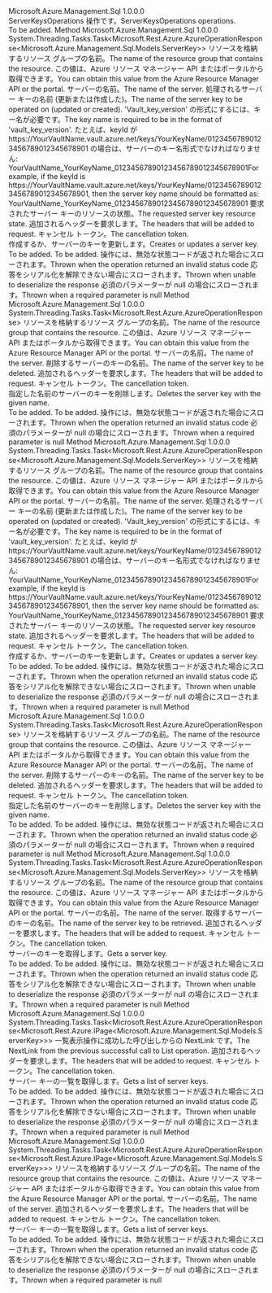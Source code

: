 <Type Name="IServerKeysOperations" FullName="Microsoft.Azure.Management.Sql.IServerKeysOperations">
  <TypeSignature Language="C#" Value="public interface IServerKeysOperations" />
  <TypeSignature Language="ILAsm" Value=".class public interface auto ansi abstract IServerKeysOperations" />
  <TypeSignature Language="DocId" Value="T:Microsoft.Azure.Management.Sql.IServerKeysOperations" />
  <TypeSignature Language="VB.NET" Value="Public Interface IServerKeysOperations" />
  <TypeSignature Language="F#" Value="type IServerKeysOperations = interface" />
  <AssemblyInfo>
    <AssemblyName>Microsoft.Azure.Management.Sql</AssemblyName>
    <AssemblyVersion>1.0.0.0</AssemblyVersion>
  </AssemblyInfo>
  <Interfaces />
  <Docs>
    <summary>
            <span data-ttu-id="30d74-101">ServerKeysOperations 操作です。</span><span class="sxs-lookup"><span data-stu-id="30d74-101">ServerKeysOperations operations.</span></span>
            </summary>
    <remarks>To be added.</remarks>
  </Docs>
  <Members>
    <Member MemberName="BeginCreateOrUpdateWithHttpMessagesAsync">
      <MemberSignature Language="C#" Value="public System.Threading.Tasks.Task&lt;Microsoft.Rest.Azure.AzureOperationResponse&lt;Microsoft.Azure.Management.Sql.Models.ServerKey&gt;&gt; BeginCreateOrUpdateWithHttpMessagesAsync (string resourceGroupName, string serverName, string keyName, Microsoft.Azure.Management.Sql.Models.ServerKey parameters, System.Collections.Generic.Dictionary&lt;string,System.Collections.Generic.List&lt;string&gt;&gt; customHeaders = null, System.Threading.CancellationToken cancellationToken = null);" />
      <MemberSignature Language="ILAsm" Value=".method public hidebysig newslot virtual instance class System.Threading.Tasks.Task`1&lt;class Microsoft.Rest.Azure.AzureOperationResponse`1&lt;class Microsoft.Azure.Management.Sql.Models.ServerKey&gt;&gt; BeginCreateOrUpdateWithHttpMessagesAsync(string resourceGroupName, string serverName, string keyName, class Microsoft.Azure.Management.Sql.Models.ServerKey parameters, class System.Collections.Generic.Dictionary`2&lt;string, class System.Collections.Generic.List`1&lt;string&gt;&gt; customHeaders, valuetype System.Threading.CancellationToken cancellationToken) cil managed" />
      <MemberSignature Language="DocId" Value="M:Microsoft.Azure.Management.Sql.IServerKeysOperations.BeginCreateOrUpdateWithHttpMessagesAsync(System.String,System.String,System.String,Microsoft.Azure.Management.Sql.Models.ServerKey,System.Collections.Generic.Dictionary{System.String,System.Collections.Generic.List{System.String}},System.Threading.CancellationToken)" />
      <MemberSignature Language="F#" Value="abstract member BeginCreateOrUpdateWithHttpMessagesAsync : string * string * string * Microsoft.Azure.Management.Sql.Models.ServerKey * System.Collections.Generic.Dictionary&lt;string, System.Collections.Generic.List&lt;string&gt;&gt; * System.Threading.CancellationToken -&gt; System.Threading.Tasks.Task&lt;Microsoft.Rest.Azure.AzureOperationResponse&lt;Microsoft.Azure.Management.Sql.Models.ServerKey&gt;&gt;" Usage="iServerKeysOperations.BeginCreateOrUpdateWithHttpMessagesAsync (resourceGroupName, serverName, keyName, parameters, customHeaders, cancellationToken)" />
      <MemberType>Method</MemberType>
      <AssemblyInfo>
        <AssemblyName>Microsoft.Azure.Management.Sql</AssemblyName>
        <AssemblyVersion>1.0.0.0</AssemblyVersion>
      </AssemblyInfo>
      <ReturnValue>
        <ReturnType>System.Threading.Tasks.Task&lt;Microsoft.Rest.Azure.AzureOperationResponse&lt;Microsoft.Azure.Management.Sql.Models.ServerKey&gt;&gt;</ReturnType>
      </ReturnValue>
      <Parameters>
        <Parameter Name="resourceGroupName" Type="System.String" />
        <Parameter Name="serverName" Type="System.String" />
        <Parameter Name="keyName" Type="System.String" />
        <Parameter Name="parameters" Type="Microsoft.Azure.Management.Sql.Models.ServerKey" />
        <Parameter Name="customHeaders" Type="System.Collections.Generic.Dictionary&lt;System.String,System.Collections.Generic.List&lt;System.String&gt;&gt;" />
        <Parameter Name="cancellationToken" Type="System.Threading.CancellationToken" />
      </Parameters>
      <Docs>
        <param name="resourceGroupName">
            <span data-ttu-id="30d74-102">リソースを格納するリソース グループの名前。</span><span class="sxs-lookup"><span data-stu-id="30d74-102">The name of the resource group that contains the resource.</span></span> <span data-ttu-id="30d74-103">この値は、Azure リソース マネージャー API またはポータルから取得できます。</span><span class="sxs-lookup"><span data-stu-id="30d74-103">You can obtain this value from the Azure Resource Manager API or the portal.</span></span>
            </param>
        <param name="serverName">
            <span data-ttu-id="30d74-104">サーバーの名前。</span><span class="sxs-lookup"><span data-stu-id="30d74-104">The name of the server.</span></span>
            </param>
        <param name="keyName">
            <span data-ttu-id="30d74-105">処理されるサーバー キーの名前 (更新または作成した)。</span><span class="sxs-lookup"><span data-stu-id="30d74-105">The name of the server key to be operated on (updated or created).</span></span>
            <span data-ttu-id="30d74-106">'Vault_key_version' の形式にするには、キー名が必要です。</span><span class="sxs-lookup"><span data-stu-id="30d74-106">The key name is required to be in the format of 'vault_key_version'.</span></span> <span data-ttu-id="30d74-107">たとえば、keyId が https://YourVaultName.vault.azure.net/keys/YourKeyName/01234567890123456789012345678901 の場合は、サーバーのキー名形式でなければなりません: YourVaultName_YourKeyName_01234567890123456789012345678901</span><span class="sxs-lookup"><span data-stu-id="30d74-107">For example, if the keyId is https://YourVaultName.vault.azure.net/keys/YourKeyName/01234567890123456789012345678901, then the server key name should be formatted as: YourVaultName_YourKeyName_01234567890123456789012345678901</span></span>
            </param>
        <param name="parameters">
            <span data-ttu-id="30d74-108">要求されたサーバー キーのリソースの状態。</span><span class="sxs-lookup"><span data-stu-id="30d74-108">The requested server key resource state.</span></span>
            </param>
        <param name="customHeaders">
            <span data-ttu-id="30d74-109">追加されるヘッダーを要求します。</span><span class="sxs-lookup"><span data-stu-id="30d74-109">The headers that will be added to request.</span></span>
            </param>
        <param name="cancellationToken">
            <span data-ttu-id="30d74-110">キャンセル トークン。</span><span class="sxs-lookup"><span data-stu-id="30d74-110">The cancellation token.</span></span>
            </param>
        <summary>
            <span data-ttu-id="30d74-111">作成するか、サーバーのキーを更新します。</span><span class="sxs-lookup"><span data-stu-id="30d74-111">Creates or updates a server key.</span></span>
            </summary>
        <returns>To be added.</returns>
        <remarks>To be added.</remarks>
        <exception cref="T:Microsoft.Rest.Azure.CloudException">
            <span data-ttu-id="30d74-112">操作には、無効な状態コードが返された場合にスローされます。</span><span class="sxs-lookup"><span data-stu-id="30d74-112">Thrown when the operation returned an invalid status code</span></span>
            </exception>
        <exception cref="T:Microsoft.Rest.SerializationException">
            <span data-ttu-id="30d74-113">応答をシリアル化を解除できない場合にスローされます。</span><span class="sxs-lookup"><span data-stu-id="30d74-113">Thrown when unable to deserialize the response</span></span>
            </exception>
        <exception cref="T:Microsoft.Rest.ValidationException">
            <span data-ttu-id="30d74-114">必須のパラメーターが null の場合にスローされます。</span><span class="sxs-lookup"><span data-stu-id="30d74-114">Thrown when a required parameter is null</span></span>
            </exception>
      </Docs>
    </Member>
    <Member MemberName="BeginDeleteWithHttpMessagesAsync">
      <MemberSignature Language="C#" Value="public System.Threading.Tasks.Task&lt;Microsoft.Rest.Azure.AzureOperationResponse&gt; BeginDeleteWithHttpMessagesAsync (string resourceGroupName, string serverName, string keyName, System.Collections.Generic.Dictionary&lt;string,System.Collections.Generic.List&lt;string&gt;&gt; customHeaders = null, System.Threading.CancellationToken cancellationToken = null);" />
      <MemberSignature Language="ILAsm" Value=".method public hidebysig newslot virtual instance class System.Threading.Tasks.Task`1&lt;class Microsoft.Rest.Azure.AzureOperationResponse&gt; BeginDeleteWithHttpMessagesAsync(string resourceGroupName, string serverName, string keyName, class System.Collections.Generic.Dictionary`2&lt;string, class System.Collections.Generic.List`1&lt;string&gt;&gt; customHeaders, valuetype System.Threading.CancellationToken cancellationToken) cil managed" />
      <MemberSignature Language="DocId" Value="M:Microsoft.Azure.Management.Sql.IServerKeysOperations.BeginDeleteWithHttpMessagesAsync(System.String,System.String,System.String,System.Collections.Generic.Dictionary{System.String,System.Collections.Generic.List{System.String}},System.Threading.CancellationToken)" />
      <MemberSignature Language="F#" Value="abstract member BeginDeleteWithHttpMessagesAsync : string * string * string * System.Collections.Generic.Dictionary&lt;string, System.Collections.Generic.List&lt;string&gt;&gt; * System.Threading.CancellationToken -&gt; System.Threading.Tasks.Task&lt;Microsoft.Rest.Azure.AzureOperationResponse&gt;" Usage="iServerKeysOperations.BeginDeleteWithHttpMessagesAsync (resourceGroupName, serverName, keyName, customHeaders, cancellationToken)" />
      <MemberType>Method</MemberType>
      <AssemblyInfo>
        <AssemblyName>Microsoft.Azure.Management.Sql</AssemblyName>
        <AssemblyVersion>1.0.0.0</AssemblyVersion>
      </AssemblyInfo>
      <ReturnValue>
        <ReturnType>System.Threading.Tasks.Task&lt;Microsoft.Rest.Azure.AzureOperationResponse&gt;</ReturnType>
      </ReturnValue>
      <Parameters>
        <Parameter Name="resourceGroupName" Type="System.String" />
        <Parameter Name="serverName" Type="System.String" />
        <Parameter Name="keyName" Type="System.String" />
        <Parameter Name="customHeaders" Type="System.Collections.Generic.Dictionary&lt;System.String,System.Collections.Generic.List&lt;System.String&gt;&gt;" />
        <Parameter Name="cancellationToken" Type="System.Threading.CancellationToken" />
      </Parameters>
      <Docs>
        <param name="resourceGroupName">
            <span data-ttu-id="30d74-115">リソースを格納するリソース グループの名前。</span><span class="sxs-lookup"><span data-stu-id="30d74-115">The name of the resource group that contains the resource.</span></span> <span data-ttu-id="30d74-116">この値は、Azure リソース マネージャー API またはポータルから取得できます。</span><span class="sxs-lookup"><span data-stu-id="30d74-116">You can obtain this value from the Azure Resource Manager API or the portal.</span></span>
            </param>
        <param name="serverName">
            <span data-ttu-id="30d74-117">サーバーの名前。</span><span class="sxs-lookup"><span data-stu-id="30d74-117">The name of the server.</span></span>
            </param>
        <param name="keyName">
            <span data-ttu-id="30d74-118">削除するサーバーのキーの名前。</span><span class="sxs-lookup"><span data-stu-id="30d74-118">The name of the server key to be deleted.</span></span>
            </param>
        <param name="customHeaders">
            <span data-ttu-id="30d74-119">追加されるヘッダーを要求します。</span><span class="sxs-lookup"><span data-stu-id="30d74-119">The headers that will be added to request.</span></span>
            </param>
        <param name="cancellationToken">
            <span data-ttu-id="30d74-120">キャンセル トークン。</span><span class="sxs-lookup"><span data-stu-id="30d74-120">The cancellation token.</span></span>
            </param>
        <summary>
            <span data-ttu-id="30d74-121">指定した名前のサーバーのキーを削除します。</span><span class="sxs-lookup"><span data-stu-id="30d74-121">Deletes the server key with the given name.</span></span>
            </summary>
        <returns>To be added.</returns>
        <remarks>To be added.</remarks>
        <exception cref="T:Microsoft.Rest.Azure.CloudException">
            <span data-ttu-id="30d74-122">操作には、無効な状態コードが返された場合にスローされます。</span><span class="sxs-lookup"><span data-stu-id="30d74-122">Thrown when the operation returned an invalid status code</span></span>
            </exception>
        <exception cref="T:Microsoft.Rest.ValidationException">
            <span data-ttu-id="30d74-123">必須のパラメーターが null の場合にスローされます。</span><span class="sxs-lookup"><span data-stu-id="30d74-123">Thrown when a required parameter is null</span></span>
            </exception>
      </Docs>
    </Member>
    <Member MemberName="CreateOrUpdateWithHttpMessagesAsync">
      <MemberSignature Language="C#" Value="public System.Threading.Tasks.Task&lt;Microsoft.Rest.Azure.AzureOperationResponse&lt;Microsoft.Azure.Management.Sql.Models.ServerKey&gt;&gt; CreateOrUpdateWithHttpMessagesAsync (string resourceGroupName, string serverName, string keyName, Microsoft.Azure.Management.Sql.Models.ServerKey parameters, System.Collections.Generic.Dictionary&lt;string,System.Collections.Generic.List&lt;string&gt;&gt; customHeaders = null, System.Threading.CancellationToken cancellationToken = null);" />
      <MemberSignature Language="ILAsm" Value=".method public hidebysig newslot virtual instance class System.Threading.Tasks.Task`1&lt;class Microsoft.Rest.Azure.AzureOperationResponse`1&lt;class Microsoft.Azure.Management.Sql.Models.ServerKey&gt;&gt; CreateOrUpdateWithHttpMessagesAsync(string resourceGroupName, string serverName, string keyName, class Microsoft.Azure.Management.Sql.Models.ServerKey parameters, class System.Collections.Generic.Dictionary`2&lt;string, class System.Collections.Generic.List`1&lt;string&gt;&gt; customHeaders, valuetype System.Threading.CancellationToken cancellationToken) cil managed" />
      <MemberSignature Language="DocId" Value="M:Microsoft.Azure.Management.Sql.IServerKeysOperations.CreateOrUpdateWithHttpMessagesAsync(System.String,System.String,System.String,Microsoft.Azure.Management.Sql.Models.ServerKey,System.Collections.Generic.Dictionary{System.String,System.Collections.Generic.List{System.String}},System.Threading.CancellationToken)" />
      <MemberSignature Language="F#" Value="abstract member CreateOrUpdateWithHttpMessagesAsync : string * string * string * Microsoft.Azure.Management.Sql.Models.ServerKey * System.Collections.Generic.Dictionary&lt;string, System.Collections.Generic.List&lt;string&gt;&gt; * System.Threading.CancellationToken -&gt; System.Threading.Tasks.Task&lt;Microsoft.Rest.Azure.AzureOperationResponse&lt;Microsoft.Azure.Management.Sql.Models.ServerKey&gt;&gt;" Usage="iServerKeysOperations.CreateOrUpdateWithHttpMessagesAsync (resourceGroupName, serverName, keyName, parameters, customHeaders, cancellationToken)" />
      <MemberType>Method</MemberType>
      <AssemblyInfo>
        <AssemblyName>Microsoft.Azure.Management.Sql</AssemblyName>
        <AssemblyVersion>1.0.0.0</AssemblyVersion>
      </AssemblyInfo>
      <ReturnValue>
        <ReturnType>System.Threading.Tasks.Task&lt;Microsoft.Rest.Azure.AzureOperationResponse&lt;Microsoft.Azure.Management.Sql.Models.ServerKey&gt;&gt;</ReturnType>
      </ReturnValue>
      <Parameters>
        <Parameter Name="resourceGroupName" Type="System.String" />
        <Parameter Name="serverName" Type="System.String" />
        <Parameter Name="keyName" Type="System.String" />
        <Parameter Name="parameters" Type="Microsoft.Azure.Management.Sql.Models.ServerKey" />
        <Parameter Name="customHeaders" Type="System.Collections.Generic.Dictionary&lt;System.String,System.Collections.Generic.List&lt;System.String&gt;&gt;" />
        <Parameter Name="cancellationToken" Type="System.Threading.CancellationToken" />
      </Parameters>
      <Docs>
        <param name="resourceGroupName">
            <span data-ttu-id="30d74-124">リソースを格納するリソース グループの名前。</span><span class="sxs-lookup"><span data-stu-id="30d74-124">The name of the resource group that contains the resource.</span></span> <span data-ttu-id="30d74-125">この値は、Azure リソース マネージャー API またはポータルから取得できます。</span><span class="sxs-lookup"><span data-stu-id="30d74-125">You can obtain this value from the Azure Resource Manager API or the portal.</span></span>
            </param>
        <param name="serverName">
            <span data-ttu-id="30d74-126">サーバーの名前。</span><span class="sxs-lookup"><span data-stu-id="30d74-126">The name of the server.</span></span>
            </param>
        <param name="keyName">
            <span data-ttu-id="30d74-127">処理されるサーバー キーの名前 (更新または作成した)。</span><span class="sxs-lookup"><span data-stu-id="30d74-127">The name of the server key to be operated on (updated or created).</span></span>
            <span data-ttu-id="30d74-128">'Vault_key_version' の形式にするには、キー名が必要です。</span><span class="sxs-lookup"><span data-stu-id="30d74-128">The key name is required to be in the format of 'vault_key_version'.</span></span> <span data-ttu-id="30d74-129">たとえば、keyId が https://YourVaultName.vault.azure.net/keys/YourKeyName/01234567890123456789012345678901 の場合は、サーバーのキー名形式でなければなりません: YourVaultName_YourKeyName_01234567890123456789012345678901</span><span class="sxs-lookup"><span data-stu-id="30d74-129">For example, if the keyId is https://YourVaultName.vault.azure.net/keys/YourKeyName/01234567890123456789012345678901, then the server key name should be formatted as: YourVaultName_YourKeyName_01234567890123456789012345678901</span></span>
            </param>
        <param name="parameters">
            <span data-ttu-id="30d74-130">要求されたサーバー キーのリソースの状態。</span><span class="sxs-lookup"><span data-stu-id="30d74-130">The requested server key resource state.</span></span>
            </param>
        <param name="customHeaders">
            <span data-ttu-id="30d74-131">追加されるヘッダーを要求します。</span><span class="sxs-lookup"><span data-stu-id="30d74-131">The headers that will be added to request.</span></span>
            </param>
        <param name="cancellationToken">
            <span data-ttu-id="30d74-132">キャンセル トークン。</span><span class="sxs-lookup"><span data-stu-id="30d74-132">The cancellation token.</span></span>
            </param>
        <summary>
            <span data-ttu-id="30d74-133">作成するか、サーバーのキーを更新します。</span><span class="sxs-lookup"><span data-stu-id="30d74-133">Creates or updates a server key.</span></span>
            </summary>
        <returns>To be added.</returns>
        <remarks>To be added.</remarks>
        <exception cref="T:Microsoft.Rest.Azure.CloudException">
            <span data-ttu-id="30d74-134">操作には、無効な状態コードが返された場合にスローされます。</span><span class="sxs-lookup"><span data-stu-id="30d74-134">Thrown when the operation returned an invalid status code</span></span>
            </exception>
        <exception cref="T:Microsoft.Rest.SerializationException">
            <span data-ttu-id="30d74-135">応答をシリアル化を解除できない場合にスローされます。</span><span class="sxs-lookup"><span data-stu-id="30d74-135">Thrown when unable to deserialize the response</span></span>
            </exception>
        <exception cref="T:Microsoft.Rest.ValidationException">
            <span data-ttu-id="30d74-136">必須のパラメーターが null の場合にスローされます。</span><span class="sxs-lookup"><span data-stu-id="30d74-136">Thrown when a required parameter is null</span></span>
            </exception>
      </Docs>
    </Member>
    <Member MemberName="DeleteWithHttpMessagesAsync">
      <MemberSignature Language="C#" Value="public System.Threading.Tasks.Task&lt;Microsoft.Rest.Azure.AzureOperationResponse&gt; DeleteWithHttpMessagesAsync (string resourceGroupName, string serverName, string keyName, System.Collections.Generic.Dictionary&lt;string,System.Collections.Generic.List&lt;string&gt;&gt; customHeaders = null, System.Threading.CancellationToken cancellationToken = null);" />
      <MemberSignature Language="ILAsm" Value=".method public hidebysig newslot virtual instance class System.Threading.Tasks.Task`1&lt;class Microsoft.Rest.Azure.AzureOperationResponse&gt; DeleteWithHttpMessagesAsync(string resourceGroupName, string serverName, string keyName, class System.Collections.Generic.Dictionary`2&lt;string, class System.Collections.Generic.List`1&lt;string&gt;&gt; customHeaders, valuetype System.Threading.CancellationToken cancellationToken) cil managed" />
      <MemberSignature Language="DocId" Value="M:Microsoft.Azure.Management.Sql.IServerKeysOperations.DeleteWithHttpMessagesAsync(System.String,System.String,System.String,System.Collections.Generic.Dictionary{System.String,System.Collections.Generic.List{System.String}},System.Threading.CancellationToken)" />
      <MemberSignature Language="F#" Value="abstract member DeleteWithHttpMessagesAsync : string * string * string * System.Collections.Generic.Dictionary&lt;string, System.Collections.Generic.List&lt;string&gt;&gt; * System.Threading.CancellationToken -&gt; System.Threading.Tasks.Task&lt;Microsoft.Rest.Azure.AzureOperationResponse&gt;" Usage="iServerKeysOperations.DeleteWithHttpMessagesAsync (resourceGroupName, serverName, keyName, customHeaders, cancellationToken)" />
      <MemberType>Method</MemberType>
      <AssemblyInfo>
        <AssemblyName>Microsoft.Azure.Management.Sql</AssemblyName>
        <AssemblyVersion>1.0.0.0</AssemblyVersion>
      </AssemblyInfo>
      <ReturnValue>
        <ReturnType>System.Threading.Tasks.Task&lt;Microsoft.Rest.Azure.AzureOperationResponse&gt;</ReturnType>
      </ReturnValue>
      <Parameters>
        <Parameter Name="resourceGroupName" Type="System.String" />
        <Parameter Name="serverName" Type="System.String" />
        <Parameter Name="keyName" Type="System.String" />
        <Parameter Name="customHeaders" Type="System.Collections.Generic.Dictionary&lt;System.String,System.Collections.Generic.List&lt;System.String&gt;&gt;" />
        <Parameter Name="cancellationToken" Type="System.Threading.CancellationToken" />
      </Parameters>
      <Docs>
        <param name="resourceGroupName">
            <span data-ttu-id="30d74-137">リソースを格納するリソース グループの名前。</span><span class="sxs-lookup"><span data-stu-id="30d74-137">The name of the resource group that contains the resource.</span></span> <span data-ttu-id="30d74-138">この値は、Azure リソース マネージャー API またはポータルから取得できます。</span><span class="sxs-lookup"><span data-stu-id="30d74-138">You can obtain this value from the Azure Resource Manager API or the portal.</span></span>
            </param>
        <param name="serverName">
            <span data-ttu-id="30d74-139">サーバーの名前。</span><span class="sxs-lookup"><span data-stu-id="30d74-139">The name of the server.</span></span>
            </param>
        <param name="keyName">
            <span data-ttu-id="30d74-140">削除するサーバーのキーの名前。</span><span class="sxs-lookup"><span data-stu-id="30d74-140">The name of the server key to be deleted.</span></span>
            </param>
        <param name="customHeaders">
            <span data-ttu-id="30d74-141">追加されるヘッダーを要求します。</span><span class="sxs-lookup"><span data-stu-id="30d74-141">The headers that will be added to request.</span></span>
            </param>
        <param name="cancellationToken">
            <span data-ttu-id="30d74-142">キャンセル トークン。</span><span class="sxs-lookup"><span data-stu-id="30d74-142">The cancellation token.</span></span>
            </param>
        <summary>
            <span data-ttu-id="30d74-143">指定した名前のサーバーのキーを削除します。</span><span class="sxs-lookup"><span data-stu-id="30d74-143">Deletes the server key with the given name.</span></span>
            </summary>
        <returns>To be added.</returns>
        <remarks>To be added.</remarks>
        <exception cref="T:Microsoft.Rest.Azure.CloudException">
            <span data-ttu-id="30d74-144">操作には、無効な状態コードが返された場合にスローされます。</span><span class="sxs-lookup"><span data-stu-id="30d74-144">Thrown when the operation returned an invalid status code</span></span>
            </exception>
        <exception cref="T:Microsoft.Rest.ValidationException">
            <span data-ttu-id="30d74-145">必須のパラメーターが null の場合にスローされます。</span><span class="sxs-lookup"><span data-stu-id="30d74-145">Thrown when a required parameter is null</span></span>
            </exception>
      </Docs>
    </Member>
    <Member MemberName="GetWithHttpMessagesAsync">
      <MemberSignature Language="C#" Value="public System.Threading.Tasks.Task&lt;Microsoft.Rest.Azure.AzureOperationResponse&lt;Microsoft.Azure.Management.Sql.Models.ServerKey&gt;&gt; GetWithHttpMessagesAsync (string resourceGroupName, string serverName, string keyName, System.Collections.Generic.Dictionary&lt;string,System.Collections.Generic.List&lt;string&gt;&gt; customHeaders = null, System.Threading.CancellationToken cancellationToken = null);" />
      <MemberSignature Language="ILAsm" Value=".method public hidebysig newslot virtual instance class System.Threading.Tasks.Task`1&lt;class Microsoft.Rest.Azure.AzureOperationResponse`1&lt;class Microsoft.Azure.Management.Sql.Models.ServerKey&gt;&gt; GetWithHttpMessagesAsync(string resourceGroupName, string serverName, string keyName, class System.Collections.Generic.Dictionary`2&lt;string, class System.Collections.Generic.List`1&lt;string&gt;&gt; customHeaders, valuetype System.Threading.CancellationToken cancellationToken) cil managed" />
      <MemberSignature Language="DocId" Value="M:Microsoft.Azure.Management.Sql.IServerKeysOperations.GetWithHttpMessagesAsync(System.String,System.String,System.String,System.Collections.Generic.Dictionary{System.String,System.Collections.Generic.List{System.String}},System.Threading.CancellationToken)" />
      <MemberSignature Language="F#" Value="abstract member GetWithHttpMessagesAsync : string * string * string * System.Collections.Generic.Dictionary&lt;string, System.Collections.Generic.List&lt;string&gt;&gt; * System.Threading.CancellationToken -&gt; System.Threading.Tasks.Task&lt;Microsoft.Rest.Azure.AzureOperationResponse&lt;Microsoft.Azure.Management.Sql.Models.ServerKey&gt;&gt;" Usage="iServerKeysOperations.GetWithHttpMessagesAsync (resourceGroupName, serverName, keyName, customHeaders, cancellationToken)" />
      <MemberType>Method</MemberType>
      <AssemblyInfo>
        <AssemblyName>Microsoft.Azure.Management.Sql</AssemblyName>
        <AssemblyVersion>1.0.0.0</AssemblyVersion>
      </AssemblyInfo>
      <ReturnValue>
        <ReturnType>System.Threading.Tasks.Task&lt;Microsoft.Rest.Azure.AzureOperationResponse&lt;Microsoft.Azure.Management.Sql.Models.ServerKey&gt;&gt;</ReturnType>
      </ReturnValue>
      <Parameters>
        <Parameter Name="resourceGroupName" Type="System.String" />
        <Parameter Name="serverName" Type="System.String" />
        <Parameter Name="keyName" Type="System.String" />
        <Parameter Name="customHeaders" Type="System.Collections.Generic.Dictionary&lt;System.String,System.Collections.Generic.List&lt;System.String&gt;&gt;" />
        <Parameter Name="cancellationToken" Type="System.Threading.CancellationToken" />
      </Parameters>
      <Docs>
        <param name="resourceGroupName">
            <span data-ttu-id="30d74-146">リソースを格納するリソース グループの名前。</span><span class="sxs-lookup"><span data-stu-id="30d74-146">The name of the resource group that contains the resource.</span></span> <span data-ttu-id="30d74-147">この値は、Azure リソース マネージャー API またはポータルから取得できます。</span><span class="sxs-lookup"><span data-stu-id="30d74-147">You can obtain this value from the Azure Resource Manager API or the portal.</span></span>
            </param>
        <param name="serverName">
            <span data-ttu-id="30d74-148">サーバーの名前。</span><span class="sxs-lookup"><span data-stu-id="30d74-148">The name of the server.</span></span>
            </param>
        <param name="keyName">
            <span data-ttu-id="30d74-149">取得するサーバーのキーの名前。</span><span class="sxs-lookup"><span data-stu-id="30d74-149">The name of the server key to be retrieved.</span></span>
            </param>
        <param name="customHeaders">
            <span data-ttu-id="30d74-150">追加されるヘッダーを要求します。</span><span class="sxs-lookup"><span data-stu-id="30d74-150">The headers that will be added to request.</span></span>
            </param>
        <param name="cancellationToken">
            <span data-ttu-id="30d74-151">キャンセル トークン。</span><span class="sxs-lookup"><span data-stu-id="30d74-151">The cancellation token.</span></span>
            </param>
        <summary>
            <span data-ttu-id="30d74-152">サーバーのキーを取得します。</span><span class="sxs-lookup"><span data-stu-id="30d74-152">Gets a server key.</span></span>
            </summary>
        <returns>To be added.</returns>
        <remarks>To be added.</remarks>
        <exception cref="T:Microsoft.Rest.Azure.CloudException">
            <span data-ttu-id="30d74-153">操作には、無効な状態コードが返された場合にスローされます。</span><span class="sxs-lookup"><span data-stu-id="30d74-153">Thrown when the operation returned an invalid status code</span></span>
            </exception>
        <exception cref="T:Microsoft.Rest.SerializationException">
            <span data-ttu-id="30d74-154">応答をシリアル化を解除できない場合にスローされます。</span><span class="sxs-lookup"><span data-stu-id="30d74-154">Thrown when unable to deserialize the response</span></span>
            </exception>
        <exception cref="T:Microsoft.Rest.ValidationException">
            <span data-ttu-id="30d74-155">必須のパラメーターが null の場合にスローされます。</span><span class="sxs-lookup"><span data-stu-id="30d74-155">Thrown when a required parameter is null</span></span>
            </exception>
      </Docs>
    </Member>
    <Member MemberName="ListByServerNextWithHttpMessagesAsync">
      <MemberSignature Language="C#" Value="public System.Threading.Tasks.Task&lt;Microsoft.Rest.Azure.AzureOperationResponse&lt;Microsoft.Rest.Azure.IPage&lt;Microsoft.Azure.Management.Sql.Models.ServerKey&gt;&gt;&gt; ListByServerNextWithHttpMessagesAsync (string nextPageLink, System.Collections.Generic.Dictionary&lt;string,System.Collections.Generic.List&lt;string&gt;&gt; customHeaders = null, System.Threading.CancellationToken cancellationToken = null);" />
      <MemberSignature Language="ILAsm" Value=".method public hidebysig newslot virtual instance class System.Threading.Tasks.Task`1&lt;class Microsoft.Rest.Azure.AzureOperationResponse`1&lt;class Microsoft.Rest.Azure.IPage`1&lt;class Microsoft.Azure.Management.Sql.Models.ServerKey&gt;&gt;&gt; ListByServerNextWithHttpMessagesAsync(string nextPageLink, class System.Collections.Generic.Dictionary`2&lt;string, class System.Collections.Generic.List`1&lt;string&gt;&gt; customHeaders, valuetype System.Threading.CancellationToken cancellationToken) cil managed" />
      <MemberSignature Language="DocId" Value="M:Microsoft.Azure.Management.Sql.IServerKeysOperations.ListByServerNextWithHttpMessagesAsync(System.String,System.Collections.Generic.Dictionary{System.String,System.Collections.Generic.List{System.String}},System.Threading.CancellationToken)" />
      <MemberSignature Language="F#" Value="abstract member ListByServerNextWithHttpMessagesAsync : string * System.Collections.Generic.Dictionary&lt;string, System.Collections.Generic.List&lt;string&gt;&gt; * System.Threading.CancellationToken -&gt; System.Threading.Tasks.Task&lt;Microsoft.Rest.Azure.AzureOperationResponse&lt;Microsoft.Rest.Azure.IPage&lt;Microsoft.Azure.Management.Sql.Models.ServerKey&gt;&gt;&gt;" Usage="iServerKeysOperations.ListByServerNextWithHttpMessagesAsync (nextPageLink, customHeaders, cancellationToken)" />
      <MemberType>Method</MemberType>
      <AssemblyInfo>
        <AssemblyName>Microsoft.Azure.Management.Sql</AssemblyName>
        <AssemblyVersion>1.0.0.0</AssemblyVersion>
      </AssemblyInfo>
      <ReturnValue>
        <ReturnType>System.Threading.Tasks.Task&lt;Microsoft.Rest.Azure.AzureOperationResponse&lt;Microsoft.Rest.Azure.IPage&lt;Microsoft.Azure.Management.Sql.Models.ServerKey&gt;&gt;&gt;</ReturnType>
      </ReturnValue>
      <Parameters>
        <Parameter Name="nextPageLink" Type="System.String" />
        <Parameter Name="customHeaders" Type="System.Collections.Generic.Dictionary&lt;System.String,System.Collections.Generic.List&lt;System.String&gt;&gt;" />
        <Parameter Name="cancellationToken" Type="System.Threading.CancellationToken" />
      </Parameters>
      <Docs>
        <param name="nextPageLink">
            <span data-ttu-id="30d74-156">一覧表示操作に成功した呼び出しからの NextLink です。</span><span class="sxs-lookup"><span data-stu-id="30d74-156">The NextLink from the previous successful call to List operation.</span></span>
            </param>
        <param name="customHeaders">
            <span data-ttu-id="30d74-157">追加されるヘッダーを要求します。</span><span class="sxs-lookup"><span data-stu-id="30d74-157">The headers that will be added to request.</span></span>
            </param>
        <param name="cancellationToken">
            <span data-ttu-id="30d74-158">キャンセル トークン。</span><span class="sxs-lookup"><span data-stu-id="30d74-158">The cancellation token.</span></span>
            </param>
        <summary>
            <span data-ttu-id="30d74-159">サーバー キーの一覧を取得します。</span><span class="sxs-lookup"><span data-stu-id="30d74-159">Gets a list of server keys.</span></span>
            </summary>
        <returns>To be added.</returns>
        <remarks>To be added.</remarks>
        <exception cref="T:Microsoft.Rest.Azure.CloudException">
            <span data-ttu-id="30d74-160">操作には、無効な状態コードが返された場合にスローされます。</span><span class="sxs-lookup"><span data-stu-id="30d74-160">Thrown when the operation returned an invalid status code</span></span>
            </exception>
        <exception cref="T:Microsoft.Rest.SerializationException">
            <span data-ttu-id="30d74-161">応答をシリアル化を解除できない場合にスローされます。</span><span class="sxs-lookup"><span data-stu-id="30d74-161">Thrown when unable to deserialize the response</span></span>
            </exception>
        <exception cref="T:Microsoft.Rest.ValidationException">
            <span data-ttu-id="30d74-162">必須のパラメーターが null の場合にスローされます。</span><span class="sxs-lookup"><span data-stu-id="30d74-162">Thrown when a required parameter is null</span></span>
            </exception>
      </Docs>
    </Member>
    <Member MemberName="ListByServerWithHttpMessagesAsync">
      <MemberSignature Language="C#" Value="public System.Threading.Tasks.Task&lt;Microsoft.Rest.Azure.AzureOperationResponse&lt;Microsoft.Rest.Azure.IPage&lt;Microsoft.Azure.Management.Sql.Models.ServerKey&gt;&gt;&gt; ListByServerWithHttpMessagesAsync (string resourceGroupName, string serverName, System.Collections.Generic.Dictionary&lt;string,System.Collections.Generic.List&lt;string&gt;&gt; customHeaders = null, System.Threading.CancellationToken cancellationToken = null);" />
      <MemberSignature Language="ILAsm" Value=".method public hidebysig newslot virtual instance class System.Threading.Tasks.Task`1&lt;class Microsoft.Rest.Azure.AzureOperationResponse`1&lt;class Microsoft.Rest.Azure.IPage`1&lt;class Microsoft.Azure.Management.Sql.Models.ServerKey&gt;&gt;&gt; ListByServerWithHttpMessagesAsync(string resourceGroupName, string serverName, class System.Collections.Generic.Dictionary`2&lt;string, class System.Collections.Generic.List`1&lt;string&gt;&gt; customHeaders, valuetype System.Threading.CancellationToken cancellationToken) cil managed" />
      <MemberSignature Language="DocId" Value="M:Microsoft.Azure.Management.Sql.IServerKeysOperations.ListByServerWithHttpMessagesAsync(System.String,System.String,System.Collections.Generic.Dictionary{System.String,System.Collections.Generic.List{System.String}},System.Threading.CancellationToken)" />
      <MemberSignature Language="F#" Value="abstract member ListByServerWithHttpMessagesAsync : string * string * System.Collections.Generic.Dictionary&lt;string, System.Collections.Generic.List&lt;string&gt;&gt; * System.Threading.CancellationToken -&gt; System.Threading.Tasks.Task&lt;Microsoft.Rest.Azure.AzureOperationResponse&lt;Microsoft.Rest.Azure.IPage&lt;Microsoft.Azure.Management.Sql.Models.ServerKey&gt;&gt;&gt;" Usage="iServerKeysOperations.ListByServerWithHttpMessagesAsync (resourceGroupName, serverName, customHeaders, cancellationToken)" />
      <MemberType>Method</MemberType>
      <AssemblyInfo>
        <AssemblyName>Microsoft.Azure.Management.Sql</AssemblyName>
        <AssemblyVersion>1.0.0.0</AssemblyVersion>
      </AssemblyInfo>
      <ReturnValue>
        <ReturnType>System.Threading.Tasks.Task&lt;Microsoft.Rest.Azure.AzureOperationResponse&lt;Microsoft.Rest.Azure.IPage&lt;Microsoft.Azure.Management.Sql.Models.ServerKey&gt;&gt;&gt;</ReturnType>
      </ReturnValue>
      <Parameters>
        <Parameter Name="resourceGroupName" Type="System.String" />
        <Parameter Name="serverName" Type="System.String" />
        <Parameter Name="customHeaders" Type="System.Collections.Generic.Dictionary&lt;System.String,System.Collections.Generic.List&lt;System.String&gt;&gt;" />
        <Parameter Name="cancellationToken" Type="System.Threading.CancellationToken" />
      </Parameters>
      <Docs>
        <param name="resourceGroupName">
            <span data-ttu-id="30d74-163">リソースを格納するリソース グループの名前。</span><span class="sxs-lookup"><span data-stu-id="30d74-163">The name of the resource group that contains the resource.</span></span> <span data-ttu-id="30d74-164">この値は、Azure リソース マネージャー API またはポータルから取得できます。</span><span class="sxs-lookup"><span data-stu-id="30d74-164">You can obtain this value from the Azure Resource Manager API or the portal.</span></span>
            </param>
        <param name="serverName">
            <span data-ttu-id="30d74-165">サーバーの名前。</span><span class="sxs-lookup"><span data-stu-id="30d74-165">The name of the server.</span></span>
            </param>
        <param name="customHeaders">
            <span data-ttu-id="30d74-166">追加されるヘッダーを要求します。</span><span class="sxs-lookup"><span data-stu-id="30d74-166">The headers that will be added to request.</span></span>
            </param>
        <param name="cancellationToken">
            <span data-ttu-id="30d74-167">キャンセル トークン。</span><span class="sxs-lookup"><span data-stu-id="30d74-167">The cancellation token.</span></span>
            </param>
        <summary>
            <span data-ttu-id="30d74-168">サーバー キーの一覧を取得します。</span><span class="sxs-lookup"><span data-stu-id="30d74-168">Gets a list of server keys.</span></span>
            </summary>
        <returns>To be added.</returns>
        <remarks>To be added.</remarks>
        <exception cref="T:Microsoft.Rest.Azure.CloudException">
            <span data-ttu-id="30d74-169">操作には、無効な状態コードが返された場合にスローされます。</span><span class="sxs-lookup"><span data-stu-id="30d74-169">Thrown when the operation returned an invalid status code</span></span>
            </exception>
        <exception cref="T:Microsoft.Rest.SerializationException">
            <span data-ttu-id="30d74-170">応答をシリアル化を解除できない場合にスローされます。</span><span class="sxs-lookup"><span data-stu-id="30d74-170">Thrown when unable to deserialize the response</span></span>
            </exception>
        <exception cref="T:Microsoft.Rest.ValidationException">
            <span data-ttu-id="30d74-171">必須のパラメーターが null の場合にスローされます。</span><span class="sxs-lookup"><span data-stu-id="30d74-171">Thrown when a required parameter is null</span></span>
            </exception>
      </Docs>
    </Member>
  </Members>
</Type>